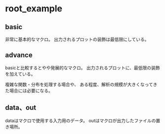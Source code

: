 # root_example

## basic
非常に基本的なマクロ。
出力されるプロットの装飾は最低限にしている。

## advance
basicと比較するとやや発展的なマクロ。
出力されるプロットに、最低限の装飾を加えている。

複雑な関数・分布を処理する場合や、
ある程度、解析の規模が大きくなってきた場合には必要になる。

## data、out
dataはマクロで使用する入力用のデータ。
outはマクロが出力したファイルの置き場所。
